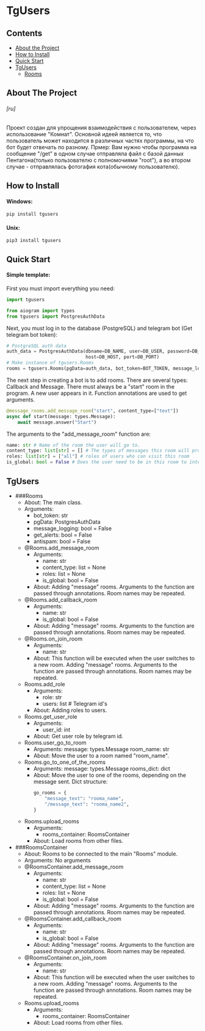 # TgUsers

## Contents
* [About the Project](#about-the-project)
* [How to Install](#how-to-install)
* [Quick Start](#quick-start)
* [TgUsers](#TgUsers)
    * [Rooms](#Rooms)

## About The Project
###### [ru]
Проект создан для упрощения взаимодействия с пользователем, через использование "Комнат".
Основной идеей является то, что пользователь может находится в различных частях программы, на что бот будет отвечать по разному. 
Прмер: 
Вам нужно чтобы программа на сообщение "/get" в одном случае отправляла файл с базой данных Пентагона(только пользователю с полномочиями "root"),
а во втором случае - отправлялась фотогафия кота(обычному пользователю). 

## How to Install
#### Windows: 
```
pip install tgusers
```
#### Unix: 
```
pip3 install tgusers
```

## Quick Start
#### Simple template:
First you must import everything you need:
```python
import tgusers

from aiogram import types
from tgusers import PostgresAuthData
```

Next, you must log in to the database (PostgreSQL) and telegram bot (Get telegram bot token):
```python
# PostgreSQL auth data
auth_data = PostgresAuthData(dbname=DB_NAME, user=DB_USER, password=DB_PASSWORD,
                             host=DB_HOST, port=DB_PORT)
# Make instance of tgusers.Rooms
rooms = tgusers.Rooms(pgData=auth_data, bot_token=BOT_TOKEN, message_logging=True, antispam=True)
```

The next step in creating a bot is to add rooms. There are several types: Callback and Message.
There must always be a "start" room in the program. A new user appears in it.
Function annotations are used to get arguments.
```python
@message_rooms.add_message_room("start", content_type=["text"])
async def start(message: types.Message):
    await message.answer("Start")
```

The arguments to the "add_message_room" function are:
```python
name: str # Name of the room the user will go to. 
content_type: list[str] = [] # The types of messages this room will process
roles: list[str] = ["all"] # roles of users who can visit this room
is_global: bool = False # Does the user need to be in this room to interact with her
```

## TgUsers
* ###Rooms
    * About:
        The main class.
    * Arguments:
        * bot_token: str
        * pgData: PostgresAuthData
        * message_logging: bool = False
        * get_alerts: bool = False
        * antispam: bool = False
    * @Rooms.add_message_room
        * Arguments:
            * name: str
            * content_type: list = None
            * roles: list = None
            * is_global: bool = False
        * About:
            Adding "message" rooms. Arguments to the function are passed through annotations.
            Room names may be repeated.
    * @Rooms.add_callback_room
        * Arguments:
            * name: str
            * is_global: bool = False
        * About:
            Adding "message" rooms. Arguments to the function are passed through annotations.
            Room names may be repeated.
    * @Rooms.on_join_room
        * Arguments:
            * name: str
        * About:
            This function will be executed when the user switches to a new room.
            Adding "message" rooms. Arguments to the function are passed through annotations.
            Room names may be repeated.
    * Rooms.add_role
        * Arguments:
            * role: str
            * users: list # Telegram id's
        * About:
             Adding roles to users.
    * Rooms.get_user_role
        * Arguments:
            * user_id: int
        * About:
            Get user role by telegram id.
    * Rooms.user_go_to_room
        * Arguments:
            message: types.Message
            room_name: str
        * About:
            Move the user to a room named "room_name".
    * Rooms.go_to_one_of_the_rooms
        * Arguments:
            message: types.Message
            rooms_dict: dict
        * About:
            Move the user to one of the rooms, depending on the message sent. Dict structure: 
            ```python
            go_rooms = {
                "message_text": "rooma_name",
                "/message_text": "rooma_name2",
            }
            ```
    * Rooms.upload_rooms
        * Arguments:
            * rooms_container: RoomsContainer
        * About:
            Load rooms from other files.
* ###RoomsContainer
    * About:
        Rooms to be connected to the main "Rooms" module.
    * Arguments:
        No arguments
    * @RoomsContainer.add_message_room
        * Arguments:
            * name: str
            * content_type: list = None
            * roles: list = None
            * is_global: bool = False
        * About:
            Adding "message" rooms. Arguments to the function are passed through annotations.
            Room names may be repeated.
    * @RoomsContainer.add_callback_room
        * Arguments:
            * name: str
            * is_global: bool = False
        * About:
            Adding "message" rooms. Arguments to the function are passed through annotations.
            Room names may be repeated.
    * @RoomsContainer.on_join_room
        * Arguments:
            * name: str
        * About:
            This function will be executed when the user switches to a new room.
            Adding "message" rooms. Arguments to the function are passed through annotations.
            Room names may be repeated.
    * Rooms.upload_rooms
        * Arguments:
            * rooms_container: RoomsContainer
        * About:
            Load rooms from other files.